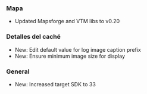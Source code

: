 ### Mapa
- Updated Mapsforge and VTM libs to v0.20

### Detalles del caché
- New: Edit default value for log image caption prefix
- New: Ensure minimum image size for display

### General
- New: Increased target SDK to 33
